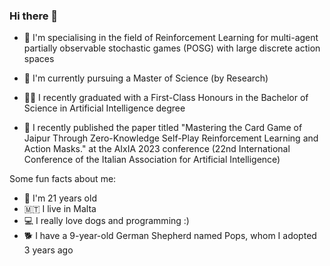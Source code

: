 ### Hi there 👋

- 🎲 I'm specialising in the field of Reinforcement Learning for multi-agent partially observable stochastic games (POSG) with large discrete action spaces
 
- 🏫 I'm currently pursuing a Master of Science (by Research)
- 👩‍🎓 I recently graduated with a First-Class Honours in the Bachelor of Science in Artificial Intelligence degree
- 📔 I recently published the paper titled "Mastering the Card Game of Jaipur Through Zero-Knowledge Self-Play Reinforcement Learning and Action Masks." at the AIxIA 2023 conference (22nd International Conference of the Italian Association for Artificial Intelligence)

Some fun facts about me:
- 📅 I'm 21 years old
- 🇲🇹 I live in Malta
- 💻 I really love dogs and programming :)
- 🐕 I have a 9-year-old German Shepherd named Pops, whom I adopted 3 years ago

<!--
**Cristina0702/Cristina0702** is a ✨ _special_ ✨ repository because its `README.md` (this file) appears on your GitHub profile.

Here are some ideas to get you started:

- 🔭 I’m currently working on ...
- 🌱 I’m currently learning ...
- 👯 I’m looking to collaborate on ...
- 🤔 I’m looking for help with ...
- 💬 Ask me about ...
- 📫 How to reach me: ...
- 😄 Pronouns: ...
- ⚡ Fun fact: ...
-->
